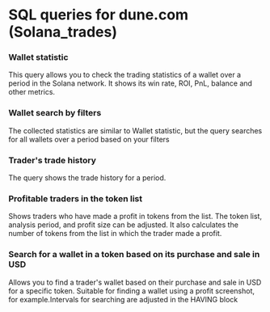 # SQL queries for dune.com (Solana_trades)

### Wallet statistic
This query allows you to check the trading statistics of a wallet over a period in the Solana network. It shows its win rate, ROI, PnL, balance and other metrics.

### Wallet search by filters
The collected statistics are similar to Wallet statistic, but the query searches for all wallets over a period based on your filters

### Trader's trade history
The query shows the trade history for a period.

### Profitable traders in the token list
Shows traders who have made a profit in tokens from the list. The token list, analysis period, and profit size can be adjusted. It also calculates the number of tokens from the list in which the trader made a profit.

### Search for a wallet in a token based on its purchase and sale in USD
Allows you to find a trader's wallet based on their purchase and sale in USD for a specific token. Suitable for finding a wallet using a profit screenshot, for example.Intervals for searching are adjusted in the HAVING block



